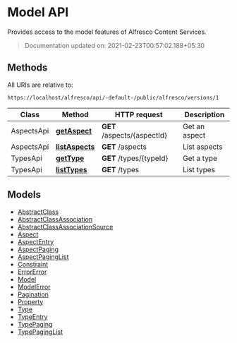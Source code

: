 # **Model API**

Provides access to the model features of Alfresco Content Services.

> Documentation updated on: 2021-02-23T00:57:02.188+05:30

## Methods

All URIs are relative to:

```text
https://localhost/alfresco/api/-default-/public/alfresco/versions/1
```

Class | Method | HTTP request | Description
------------ | ------------- | ------------- | -------------
AspectsApi | [**getAspect**](docs/AspectsApi.md#getAspect) | **GET** /aspects/{aspectId} | Get an aspect
AspectsApi | [**listAspects**](docs/AspectsApi.md#listAspects) | **GET** /aspects | List aspects
TypesApi | [**getType**](docs/TypesApi.md#getType) | **GET** /types/{typeId} | Get a type
TypesApi | [**listTypes**](docs/TypesApi.md#listTypes) | **GET** /types | List types

## Models

- [AbstractClass](docs/AbstractClass.md)
- [AbstractClassAssociation](docs/AbstractClassAssociation.md)
- [AbstractClassAssociationSource](docs/AbstractClassAssociationSource.md)
- [Aspect](docs/Aspect.md)
- [AspectEntry](docs/AspectEntry.md)
- [AspectPaging](docs/AspectPaging.md)
- [AspectPagingList](docs/AspectPagingList.md)
- [Constraint](docs/Constraint.md)
- [ErrorError](docs/ErrorError.md)
- [Model](docs/Model.md)
- [ModelError](docs/ModelError.md)
- [Pagination](docs/Pagination.md)
- [Property](docs/Property.md)
- [Type](docs/Type.md)
- [TypeEntry](docs/TypeEntry.md)
- [TypePaging](docs/TypePaging.md)
- [TypePagingList](docs/TypePagingList.md)
